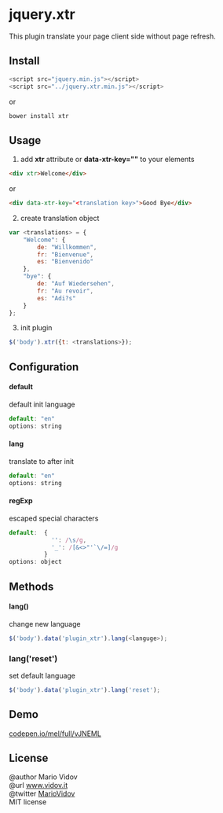 # jquery.xtr
This plugin translate your page client side without page refresh. 
## Install
```javascript
<script src="jquery.min.js"></script>
<script src="../jquery.xtr.min.js"></script>
```
or 
```javascript
bower install xtr
```
## Usage
1. add **xtr** attribute or **data-xtr-key="<translation key>"** to your elements
```html
<div xtr>Welcome</div>
```
or
``` html
<div data-xtr-key="<translation key>">Good Bye</div>
```
2. create translation object
```javascript
var <translations> = {
    "Welcome": {
        de: "Willkommen",
        fr: "Bienvenue",
        es: "Bienvenido"
    },
    "bye": {
        de: "Auf Wiedersehen",
        fr: "Au revoir",
        es: "Adi?s"
    }
};
```
3. init plugin
```javascript
$('body').xtr({t: <translations>});
```
## Configuration
#### default
default init language
```javascript
default: "en"
options: string
```
#### lang
translate to after init
```javascript
default: "en"
options: string
```
#### regExp
escaped special characters
```javascript
default:  {
            '': /\s/g,
            '_': /[&<>"'`\/=]/g
          }
options: object
```
## Methods
#### lang()
change new language
```javascript
$('body').data('plugin_xtr').lang(<languge>);
```
### lang('reset')
set default language
```javascript
$('body').data('plugin_xtr').lang('reset');
```
## Demo
<a href="https://codepen.io/mel/full/vJNEML" target="_blank">codepen.io/mel/full/vJNEML</a>
## License
@author Mario Vidov <br />
@url <a href="http://vidov.it" target="_blank">www.vidov.it</a> <br />
@twitter  <a href="http://twitter.com/MarioVidov" target="_blank">MarioVidov</a> <br />
MIT license
